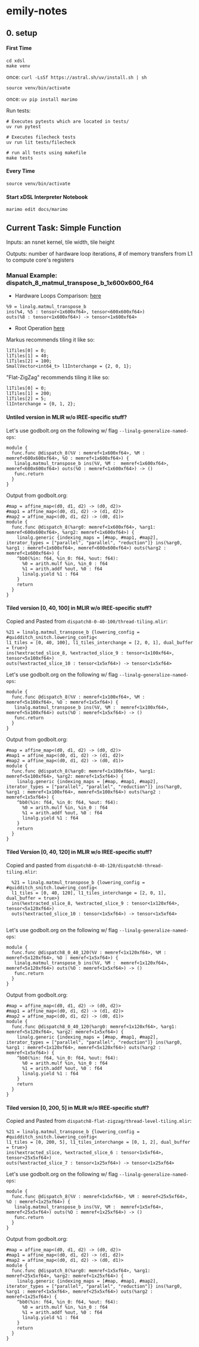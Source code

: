 # emily-notes

## 0. setup

#### First Time

```
cd xdsl
make venv
```

once: `curl -LsSf https://astral.sh/uv/install.sh | sh`

```
source venv/bin/activate
```

once: `uv pip install marimo`

Run tests:

```
# Executes pytests which are located in tests/
uv run pytest

# Executes filecheck tests
uv run lit tests/filecheck

# run all tests using makefile
make tests
```

#### Every Time

```
source venv/bin/activate
```

#### Start xDSL Interpreter Notebook

```
marimo edit docs/marimo
```



## Current Task: Simple Function

Inputs: an nsnet kernel, tile width, tile height

Outputs: number of hardware loop iterations, # of memory transfers from L1 to compute core's registers

### Manual Example: dispatch_8_matmul_transpose_b_1x600x600_f64

- Hardware Loops Comparison: [here](https://docs.google.com/document/d/1WRo3xdJL7tRrXpVkd54rUWn1l4XR6c-X96kkjvDs7Gw/edit?usp=sharing)

```
%9 = linalg.matmul_transpose_b 
ins(%4, %5 : tensor<1x600xf64>, tensor<600x600xf64>) 
outs(%8 : tensor<1x600xf64>) -> tensor<1x600xf64>
```

- Root Operation [here](https://github.com/EmilySillars/zigzag/blob/manual-examples/tiling-nsnet/dispatch_8_matmul_transpose_b_1x600x600_f64.md)

Markus recommends tiling it like so:

```
l1Tiles[0] = 0;
l1Tiles[1] = 40;
l1Tiles[2] = 100;
SmallVector<int64_t> l1Interchange = {2, 0, 1};
```

"Flat-ZigZag" recommends tiling it like so:

```
l1Tiles[0] = 0;
l1Tiles[1] = 200;
l1Tiles[2] = 5;
l1Interchange = {0, 1, 2};
```

#### Untiled version in MLIR w/o IREE-specific stuff?

Let's use godbolt.org on the following w/ flag `--linalg-generalize-named-ops`:

```
module {
  func.func @dispatch_8(%V : memref<1x600xf64>, %M : memref<600x600xf64>, %O : memref<1x600xf64>) {  
   linalg.matmul_transpose_b ins(%V, %M :  memref<1x600xf64>, memref<600x600xf64>) outs(%O : memref<1x600xf64>) -> ()
   func.return
  }
}
```

Output from godbolt.org: 

```
#map = affine_map<(d0, d1, d2) -> (d0, d2)>
#map1 = affine_map<(d0, d1, d2) -> (d1, d2)>
#map2 = affine_map<(d0, d1, d2) -> (d0, d1)>
module {
  func.func @dispatch_8(%arg0: memref<1x600xf64>, %arg1: memref<600x600xf64>, %arg2: memref<1x600xf64>) {
    linalg.generic {indexing_maps = [#map, #map1, #map2], iterator_types = ["parallel", "parallel", "reduction"]} ins(%arg0, %arg1 : memref<1x600xf64>, memref<600x600xf64>) outs(%arg2 : memref<1x600xf64>) {
    ^bb0(%in: f64, %in_0: f64, %out: f64):
      %0 = arith.mulf %in, %in_0 : f64
      %1 = arith.addf %out, %0 : f64
      linalg.yield %1 : f64
    }
    return
  }
}
```

#### Tiled version [0, 40, 100] in MLIR w/o IREE-specific stuff?

Copied and Pasted from `dispatch8-0-40-100/thread-tiling.mlir`:

```
%21 = linalg.matmul_transpose_b {lowering_config = #quidditch_snitch.lowering_config<
l1_tiles = [0, 40, 100], l1_tiles_interchange = [2, 0, 1], dual_buffer = true>} 
ins(%extracted_slice_8, %extracted_slice_9 : tensor<1x100xf64>, tensor<5x100xf64>) 
outs(%extracted_slice_10 : tensor<1x5xf64>) -> tensor<1x5xf64>
```

Let's use godbolt.org on the following w/ flag `--linalg-generalize-named-ops`:

```
module {
  func.func @dispatch_8(%V : memref<1x100xf64>, %M : memref<5x100xf64>, %O : memref<1x5xf64>) {  
   linalg.matmul_transpose_b ins(%V, %M :  memref<1x100xf64>, memref<5x100xf64>) outs(%O : memref<1x5xf64>) -> ()
   func.return
  }
}
```

Output from godbolt.org: 

```
#map = affine_map<(d0, d1, d2) -> (d0, d2)>
#map1 = affine_map<(d0, d1, d2) -> (d1, d2)>
#map2 = affine_map<(d0, d1, d2) -> (d0, d1)>
module {
  func.func @dispatch_8(%arg0: memref<1x100xf64>, %arg1: memref<5x100xf64>, %arg2: memref<1x5xf64>) {
    linalg.generic {indexing_maps = [#map, #map1, #map2], iterator_types = ["parallel", "parallel", "reduction"]} ins(%arg0, %arg1 : memref<1x100xf64>, memref<5x100xf64>) outs(%arg2 : memref<1x5xf64>) {
    ^bb0(%in: f64, %in_0: f64, %out: f64):
      %0 = arith.mulf %in, %in_0 : f64
      %1 = arith.addf %out, %0 : f64
      linalg.yield %1 : f64
    }
    return
  }
}
```

#### Tiled Version [0, 40, 120] in MLIR w/o IREE-specific stuff?

Copied and pasted from `dispatch8-0-40-120/dispatch8-thread-tiling.mlir`:

```
  %21 = linalg.matmul_transpose_b {lowering_config = #quidditch_snitch.lowering_config<
  l1_tiles = [0, 40, 120], l1_tiles_interchange = [2, 0, 1], dual_buffer = true>} 
  ins(%extracted_slice_8, %extracted_slice_9 : tensor<1x120xf64>, tensor<5x120xf64>) 
  outs(%extracted_slice_10 : tensor<1x5xf64>) -> tensor<1x5xf64>
       
```

Let's use godbolt.org on the following w/ flag `--linalg-generalize-named-ops`:

```
module {
  func.func @dispatch8_0_40_120(%V : memref<1x120xf64>, %M : memref<5x120xf64>, %O : memref<1x5xf64>) {  
   linalg.matmul_transpose_b ins(%V, %M :  memref<1x120xf64>, memref<5x120xf64>) outs(%O : memref<1x5xf64>) -> ()
   func.return
  }
}
```

Output from godbolt.org: 

```
#map = affine_map<(d0, d1, d2) -> (d0, d2)>
#map1 = affine_map<(d0, d1, d2) -> (d1, d2)>
#map2 = affine_map<(d0, d1, d2) -> (d0, d1)>
module {
  func.func @dispatch8_0_40_120(%arg0: memref<1x120xf64>, %arg1: memref<5x120xf64>, %arg2: memref<1x5xf64>) {
    linalg.generic {indexing_maps = [#map, #map1, #map2], iterator_types = ["parallel", "parallel", "reduction"]} ins(%arg0, %arg1 : memref<1x120xf64>, memref<5x120xf64>) outs(%arg2 : memref<1x5xf64>) {
    ^bb0(%in: f64, %in_0: f64, %out: f64):
      %0 = arith.mulf %in, %in_0 : f64
      %1 = arith.addf %out, %0 : f64
      linalg.yield %1 : f64
    }
    return
  }
}
```



#### Tiled version [0, 200, 5] in MLIR w/o IREE-specific stuff?

Copied and Pasted from `dispatch8-flat-zigzag/thread-level-tiling.mlir`:

```
%21 = linalg.matmul_transpose_b {lowering_config = #quidditch_snitch.lowering_config<
l1_tiles = [0, 200, 5], l1_tiles_interchange = [0, 1, 2], dual_buffer = true>} 
ins(%extracted_slice, %extracted_slice_6 : tensor<1x5xf64>, tensor<25x5xf64>) 
outs(%extracted_slice_7 : tensor<1x25xf64>) -> tensor<1x25xf64>       
```

Let's use godbolt.org on the following w/ flag `--linalg-generalize-named-ops`:

```
module {
  func.func @dispatch_8(%V : memref<1x5xf64>, %M : memref<25x5xf64>, %O : memref<1x25xf64>) {  
   linalg.matmul_transpose_b ins(%V, %M :  memref<1x5xf64>, memref<25x5xf64>) outs(%O : memref<1x25xf64>) -> ()
   func.return
  }
}
```

Output from godbolt.org: 

```
#map = affine_map<(d0, d1, d2) -> (d0, d2)>
#map1 = affine_map<(d0, d1, d2) -> (d1, d2)>
#map2 = affine_map<(d0, d1, d2) -> (d0, d1)>
module {
  func.func @dispatch_8(%arg0: memref<1x5xf64>, %arg1: memref<25x5xf64>, %arg2: memref<1x25xf64>) {
    linalg.generic {indexing_maps = [#map, #map1, #map2], iterator_types = ["parallel", "parallel", "reduction"]} ins(%arg0, %arg1 : memref<1x5xf64>, memref<25x5xf64>) outs(%arg2 : memref<1x25xf64>) {
    ^bb0(%in: f64, %in_0: f64, %out: f64):
      %0 = arith.mulf %in, %in_0 : f64
      %1 = arith.addf %out, %0 : f64
      linalg.yield %1 : f64
    }
    return
  }
}
```
